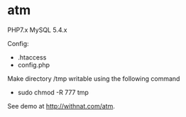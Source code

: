 # atm

PHP7.x
MySQL 5.4.x

Config:
 - .htaccess
 - config.php

Make directory /tmp writable using the following command
  - sudo chmod -R 777 tmp

See demo at http://withnat.com/atm.
